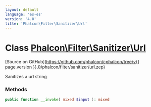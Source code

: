 ```yaml
---
layout: default
language: 'es-es'
version: '4.0'
title: 'Phalcon\Filter\Sanitizer\Url'
---
```


# Class [Phalcon\Filter\Sanitizer\Url](Phalcon_Filter_Sanitizer_Url)

[Source on GitHub](https://github.com/phalcon/cphalcon/tree/v{{ page.version }}.0/phalcon/filter/sanitizer/url.zep)

Sanitizes a url string

### Methods

```php
public function __invoke( mixed $input ): mixed
```